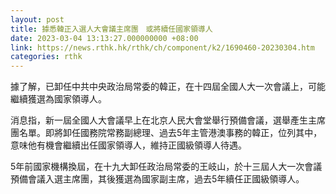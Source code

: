 ```yaml
---
layout: post
title: 據悉韓正入選人大會議主席團　或將續任國家領導人
date: 2023-03-04 13:13:27.000000000 +08:00
link: https://news.rthk.hk/rthk/ch/component/k2/1690460-20230304.htm
categories: rthk
---
```


據了解，已卸任中共中央政治局常委的韓正，在十四屆全國人大一次會議上，可能繼續獲選為國家領導人。

消息指，新一屆全國人大會議早上在北京人民大會堂舉行預備會議，選舉產生主席團名單。即將卸任國務院常務副總理、過去5年主管港澳事務的韓正，位列其中，意味他有機會繼續出任國家領導人，維持正國級領導人待遇。

5年前國家機構換屆，在十九大卸任政治局常委的王岐山，於十三屆人大一次會議預備會議入選主席團，其後獲選為國家副主席，過去5年續任正國級領導人。
